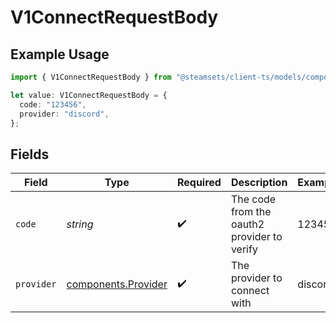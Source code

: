 # V1ConnectRequestBody

## Example Usage

```typescript
import { V1ConnectRequestBody } from "@steamsets/client-ts/models/components";

let value: V1ConnectRequestBody = {
  code: "123456",
  provider: "discord",
};
```

## Fields

| Field                                                      | Type                                                       | Required                                                   | Description                                                | Example                                                    |
| ---------------------------------------------------------- | ---------------------------------------------------------- | ---------------------------------------------------------- | ---------------------------------------------------------- | ---------------------------------------------------------- |
| `code`                                                     | *string*                                                   | :heavy_check_mark:                                         | The code from the oauth2 provider to verify                | 123456                                                     |
| `provider`                                                 | [components.Provider](../../models/components/provider.md) | :heavy_check_mark:                                         | The provider to connect with                               | discord                                                    |